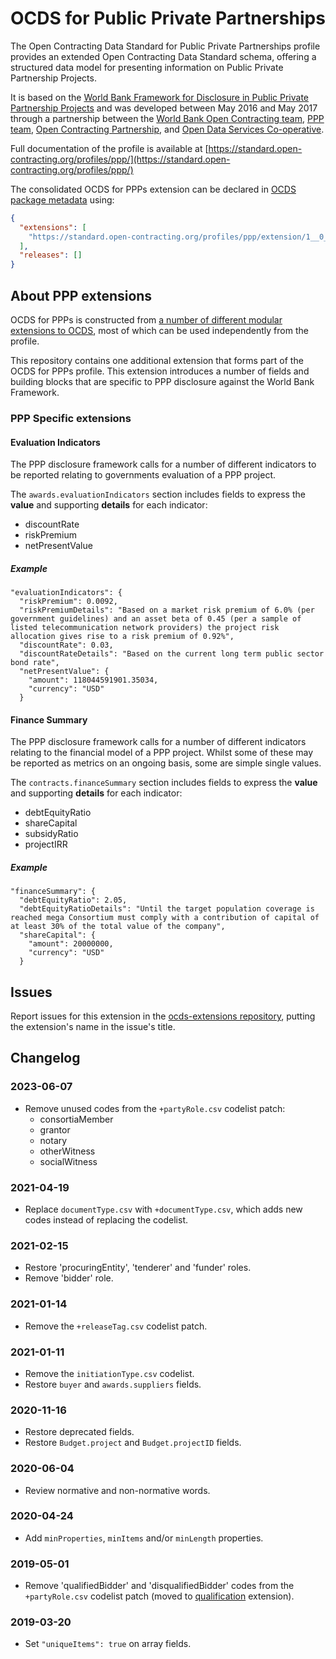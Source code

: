 # OCDS for Public Private Partnerships

The Open Contracting Data Standard for Public Private Partnerships profile provides an extended Open Contracting Data Standard schema, offering a structured data model for presenting information on Public Private Partnership Projects.

It is based on the [World Bank Framework for Disclosure in Public Private Partnership Projects](https://documents.worldbank.org/en/publication/documents-reports/documentdetail/744411637834708119/a-framework-for-disclosure-in-public-private-partnership-projects) and was developed between May 2016 and May 2017 through a partnership between the [World Bank Open Contracting team](https://blogs.worldbank.org/category/tags/open-contracting), [PPP team](https://www.worldbank.org/en/topic/publicprivatepartnerships), [Open Contracting Partnership](https://www.open-contracting.org), and [Open Data Services Co-operative](https://opendataservices.coop).

Full documentation of the profile is available at [https://standard.open-contracting.org/profiles/ppp/](https://standard.open-contracting.org/profiles/ppp/)

The consolidated OCDS for PPPs extension can be declared in [OCDS package metadata](https://standard.open-contracting.org/latest/en/schema/release_package/) using:

```json
{
  "extensions": [
    "https://standard.open-contracting.org/profiles/ppp/extension/1__0__0__beta/extension.json"
  ],
  "releases": []
}
```

## About PPP extensions

OCDS for PPPs is constructed from [a number of different modular extensions to OCDS](https://standard.open-contracting.org/profiles/ppp/latest/en/extensions/), most of which can be used independently from the profile.

This repository contains one additional extension that forms part of the OCDS for PPPs profile. This extension introduces a number of fields and building blocks that are specific to PPP disclosure against the World Bank Framework.

### PPP Specific extensions

#### Evaluation Indicators

The PPP disclosure framework calls for a number of different indicators to be reported relating to governments evaluation of a PPP project.

The `awards.evaluationIndicators` section includes fields to express the **value** and supporting **details** for each indicator:

- discountRate
- riskPremium
- netPresentValue

##### Example

```
"evaluationIndicators": {
  "riskPremium": 0.0092,
  "riskPremiumDetails": "Based on a market risk premium of 6.0% (per government guidelines) and an asset beta of 0.45 (per a sample of listed telecommunication network providers) the project risk allocation gives rise to a risk premium of 0.92%",
  "discountRate": 0.03,
  "discountRateDetails": "Based on the current long term public sector bond rate",
  "netPresentValue": {
    "amount": 118044591901.35034,
    "currency": "USD"
  }
```

#### Finance Summary

The PPP disclosure framework calls for a number of different indicators relating to the financial model of a PPP project. Whilst some of these may be reported as metrics on an ongoing basis, some are simple single values.

The `contracts.financeSummary` section includes fields to express the **value** and supporting **details** for each indicator:

- debtEquityRatio
- shareCapital
- subsidyRatio
- projectIRR

##### Example

```
"financeSummary": {
  "debtEquityRatio": 2.05,
  "debtEquityRatioDetails": "Until the target population coverage is reached mega Consortium must comply with a contribution of capital of at least 30% of the total value of the company",
  "shareCapital": {
    "amount": 20000000,
    "currency": "USD"
  }
```

## Issues

Report issues for this extension in the [ocds-extensions repository](https://github.com/open-contracting/ocds-extensions/issues), putting the extension's name in the issue's title.

## Changelog

### 2023-06-07

- Remove unused codes from the `+partyRole.csv` codelist patch:
  - consortiaMember
  - grantor
  - notary
  - otherWitness
  - socialWitness

### 2021-04-19

- Replace `documentType.csv` with `+documentType.csv`, which adds new codes instead of replacing the codelist.

### 2021-02-15

- Restore 'procuringEntity', 'tenderer' and 'funder' roles.
- Remove 'bidder' role.

### 2021-01-14

- Remove the `+releaseTag.csv` codelist patch.

### 2021-01-11

- Remove the `initiationType.csv` codelist.
- Restore `buyer` and `awards.suppliers` fields.

### 2020-11-16

- Restore deprecated fields.
- Restore `Budget.project` and `Budget.projectID` fields.

### 2020-06-04

- Review normative and non-normative words.

### 2020-04-24

- Add `minProperties`, `minItems` and/or `minLength` properties.

### 2019-05-01

- Remove 'qualifiedBidder' and 'disqualifiedBidder' codes from the `+partyRole.csv` codelist patch (moved to [qualification](https://github.com/open-contracting-extensions/ocds_qualification_extension) extension).

### 2019-03-20

- Set `"uniqueItems": true` on array fields.
